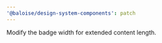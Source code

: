 ```yaml
---
'@baloise/design-system-components': patch
---
```


Modify the badge width for extended content length.
